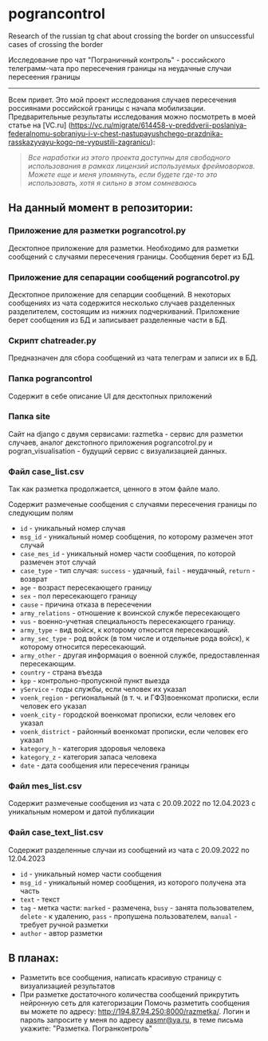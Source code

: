 # pograncontrol
Research of the russian tg chat about crossing the border on unsuccessful cases of crossing the border

Исследование про чат "Пограничный контроль" - российского телеграмм-чата про пересечения границы на неудачные случаи пересеения границы
______
Всем привет. Это мой проект исследования случаев пересечения россиянами российской границы с начала мобилизации. Предварительные результаты исследования можно посмотреть в моей статье на [VC.ru] (https://vc.ru/migrate/614458-v-preddverii-poslaniya-federalnomu-sobraniyu-i-v-chest-nastupayushchego-prazdnika-rasskazyvayu-kogo-ne-vypustili-zagranicu): 
>*Все наработки из этого проекта доступны для свободного использования в рамках лицензий используемых фреймоворков. Можете еще и меня упомянуть, если будете где-то это использовать, хотя я сильно в этом сомневаюсь*
## На данный момент в репозитории:
### Приложение для разметки pograncotrol.py
Десктопное приложение для разметки. Необходимо для разметки сообщений с случаями пересечения границы. Сообщения берет из БД.
### Приложение для сепарации сообщений pograncotrol.py
Десктопное приложение для сепарции сообщений. В некоторых сообщениях из чата содержится несколько случаев разделенных разделителем, состоящим из нижних подчеркиваний. Приложение берет сообщения из БД и записывает разделенные части в БД.
### Скрипт chatreader.py
Предназначен для сбора сообщений из чата телеграм и записи их в БД.
### Папка pograncontrol
Содержит в себе описание UI для десктопных приложений
### Папка site
Сайт на django c двумя сервисами: razmetka - сервис для разметки случаев, аналог декстопного приложения pograncotrol.py и pogran_visualisation - будущий сервис с визуализацией данных.
### Файл case_list.csv
Так как разметка продолжается, ценного в этом файле мало.

Содержит размеченые сообщения с случаями пересечения границы по следующим полям
* `id` - уникальный номер случая
* `msg_id` - уникальный номер сообщения, по которому размечен этот случай
* `case_mes_id` - уникальный номер части сообщения, по которой размечен этот случай
* `case_type` - тип случая: `success` - удачный, `fail` - неудачный, `return` - возврат
* `age` - возраст пересекающего границу
* `sex` - пол пересекающего границу
* `cause` - причина отказа в пересечении
* `army_relations` - отношение к воинской службе пересекающего
* `vus` - военно-учетная специальность пересекающего границу.
* `army_type` - вид войск, к которому относится пересекающий.
* `army_sec_type` - род войск (в том числе и отдельные рода войск), к которому относится пересекающий.
* `army_other` - другая информация о военной службе, предоставленная пересекающим.
* `country` - страна въезда
* `kpp` - контрольно-пропускной пункт выезда
* `yService` - годы службы, если человек их указал
* `voenk_region` - региональный (в т. ч. и ГФЗ)военкомат прописки, если человек его указал
* `voenk_city` - городской военкомат прописки, если человек его указал
* `voenk_district` - районный военкомат прописки, если человек его указал
* `kategory_h` - категория здоровья человека
* `kategory_z` - категория запаса человека
* `date` - дата сообщения или пересечения границы

### Файл mes_list.csv

Содержит размеченые сообщения из чата с 20.09.2022 по 12.04.2023 с уникальным номером и датой публикации

### Файл сase_text_list.csv

Содержит разделенные случаи из сообщений из чата с 20.09.2022 по 12.04.2023
* `id` - уникальный номер части сообщения
* `msg_id` - уникальный номер сообщения, из которого получена эта часть
* `text` - текст
* `tag` - метка части: `marked` - размечена, `busy` - занята пользователем, `delete` - к удалению, `pass` - пропушена пользователем, `manual` - требует ручной разметки
* `author` - автор разметки

## В планах:
* Разметить все сообщения, написать красивую страницу с визуализацией результатов
* При разметке достаточного количества сообщений прикрутить нейронную сеть для категоризации
Помочь разметить сообщения вы можете по адресу: <http://194.87.94.250:8000/razmetka/>. Логин и пароль запросите у меня по адресу aasmr@ya.ru, в теме письма укажите: "Разметка. Погранконтроль"
